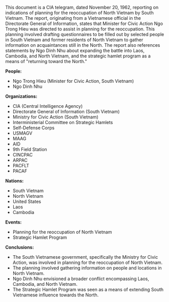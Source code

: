 This document is a CIA telegram, dated November 20, 1962, reporting on indications of planning for the reoccupation of North Vietnam by South Vietnam. The report, originating from a Vietnamese official in the Directorate General of Information, states that Minister for Civic Action Ngo Trong Hieu was directed to assist in planning for the reoccupation. This planning involved drafting questionnaires to be filled out by selected people in South Vietnam and former residents of North Vietnam to gather information on acquaintances still in the North. The report also references statements by Ngo Dinh Nhu about expanding the battle into Laos, Cambodia, and North Vietnam, and the strategic hamlet program as a means of "returning toward the North."

**People:**

*   Ngo Trong Hieu (Minister for Civic Action, South Vietnam)
*   Ngo Dinh Nhu

**Organizations:**

*   CIA (Central Intelligence Agency)
*   Directorate General of Information (South Vietnam)
*   Ministry for Civic Action (South Vietnam)
*   Interministerial Committee on Strategic Hamlets
*   Self-Defense Corps
*   USMAGV
*   MAAG
*   AID
*   9th Field Station
*   CINCPAC
*   ARPAC
*   PACFLT
*   PACAF

**Nations:**

*   South Vietnam
*   North Vietnam
*   United States
*   Laos
*   Cambodia

**Events:**

*   Planning for the reoccupation of North Vietnam
*   Strategic Hamlet Program

**Conclusions:**

*   The South Vietnamese government, specifically the Ministry for Civic Action, was involved in planning for the reoccupation of North Vietnam.
*   The planning involved gathering information on people and locations in North Vietnam.
*   Ngo Dinh Nhu envisioned a broader conflict encompassing Laos, Cambodia, and North Vietnam.
*   The Strategic Hamlet Program was seen as a means of extending South Vietnamese influence towards the North.

